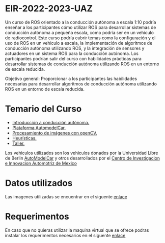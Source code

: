 # EIR-2022-2023-UAZ
Un curso de ROS orientado a la conducción autónoma a escala 1:10 podría enseñar a los participantes cómo utilizar ROS para desarrollar sistemas de conducción autónoma a pequeña escala, como podría ser en un vehículo de radiocontrol. Este curso podría cubrir temas como la configuración y el uso de ROS en un vehículo a escala, la implementación de algoritmos de conducción autónoma utilizando ROS, y la integración de sensores y actuadores en un sistema ROS para la conducción autónoma. Los participantes podrían salir del curso con habilidades prácticas para desarrollar sistemas de conducción autónoma utilizando ROS en un entorno de escala reducida.

Objetivo general:
Proporcionar a los participantes las habilidades necesarias para desarrollar algoritmos de conducción autónoma utilizando ROS en un entorno de escala reducida.

# Temario del Curso
 - [Introducción a conducción autónoma.](https://github.com/jsaldivar1937/EIR-2022-2023-UAZ/tree/main/Introduccion)
 - [Plataforma AutomodelCar.](https://github.com/jsaldivar1937/EIR-2022-2023-UAZ/tree/main/Plataforma%20AutomodelCar)
 - [Procesamiento de imágenes con openCV.](https://github.com/jsaldivar1937/EIR-2022-2023-UAZ/tree/main/Procesamiento%20de%20Imagenes)
 - [Heurísticas.](https://github.com/jsaldivar1937/EIR-2022-2023-UAZ/tree/main/Heuristicas)
 - [Taller.](https://github.com/jsaldivar1937/EIR-2022-2023-UAZ/tree/main/Taller)
 
Los vehiculos utilizados son los vehiculos donados por la Universidad Libre de Berlin [AutoModelCar](https://github.com/AutoModelCar) y otros desarrollados por el [Centro de Investigacion e Innovacion Automotriz de Mexico](https://www.facebook.com/CIIAM21)

# Datos utilizados
Las imagenes utilizadas se encuentrar en el siguente [enlace](https://github.com/jsaldivar1937/EIR-2022-2023-UAZ/tree/main/ImagenesEIR) 

# Requerimentos
En caso que no quieras utilizar la maquina virtual que se ofrece podras instalar los requerimentos necesarios en el siguente [enlace](https://github.com/jsaldivar1937/EIR-2022-2023-UAZ/blob/main/Requerimentos/README.md)
